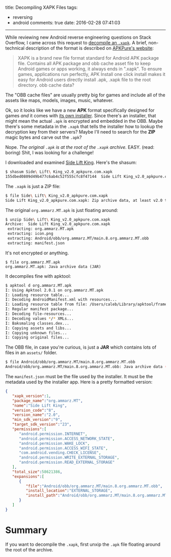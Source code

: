 title: Decompiling XAPK Files
tags:
  - reversing
  - android
comments: true
date: 2016-02-28 07:41:03
---

While reviewing new Android reverse engineering questions on Stack Overflow, I came across this request to [decompile an `.xapk`](http://stackoverflow.com/questions/35070003/decompile-xapk-file). A brief, non-technical description of the format is described on [APKPure's website](https://apkpure.com/xapk.htm):

> XAPK is a brand new file format standard for Android APK package file. Contains all APK package and obb cache asset file to keep Android games or apps working, it always ends in ".xapk". To ensure games, applications run perfectly, APK Install one click install makes it easy for Android users directly install .apk, .xapk file to the root directory.
obb cache data?

The "OBB cache files" are usually pretty big for games and include all of the assets like maps, models, images, music, whatever.

Ok, so it looks like we have a new **APK** format specifically designed for games _and_ it comes with [its own installer](https://apkpure.com/xapk-installer/com.apkpure.installer). Since there's an installer, that might mean the actual `.apk` is encrypted and embedded in the OBB. Maybe there's some metadata in the `.xapk` that tells the installer how to lookup the decryption key from their servers? Maybe I'll need to search for the **ZIP** magic bytes and carve out the `.apk`?

Nope. _The original `.apk` is at the root of the `.xapk` archive._ EASY. (read: boring) Shit, I was looking for a challenge!

I downloaded and examined [Side Lift King](https://apkpure.com/side-lift-king/org.ammarz.MT). Here's the shasum:
```bash
$ shasum Side\ Lift\ King_v2.0_apkpure.com.xapk
155dbed0809d49b477c6ab4c52f555cfc8f47144  Side Lift King_v2.0_apkpure.com.xapk
```

The `.xapk` is just a ZIP file:
```bash
$ file Side\ Lift\ King_v2.0_apkpure.com.xapk
Side Lift King_v2.0_apkpure.com.xapk: Zip archive data, at least v2.0 to extract
```

The original `org.ammarz.MT.apk` is just floating around:
```bash
$ unzip Side\ Lift\ King_v2.0_apkpure.com.xapk
Archive:  Side Lift King_v2.0_apkpure.com.xapk
 extracting: org.ammarz.MT.apk
 extracting: icon.png
 extracting: Android/obb/org.ammarz.MT/main.8.org.ammarz.MT.obb
 extracting: manifest.json
```

It's not encrypted or anything.
```
$ file org.ammarz.MT.apk
org.ammarz.MT.apk: Java archive data (JAR)
```

It decompiles fine with apktool:
```bash
$ apktool d org.ammarz.MT.apk
I: Using Apktool 2.0.1 on org.ammarz.MT.apk
I: Loading resource table...
I: Decoding AndroidManifest.xml with resources...
I: Loading resource table from file: /Users/caleb/Library/apktool/framework/1.apk
I: Regular manifest package...
I: Decoding file-resources...
I: Decoding values */* XMLs...
I: Baksmaling classes.dex...
I: Copying assets and libs...
I: Copying unknown files...
I: Copying original files...
```

The OBB file, in case you're curious, is just a **JAR** which contains lots of files in an `assets/` folder.
```bash
$ file Android/obb/org.ammarz.MT/main.8.org.ammarz.MT.obb                           1 ↵
Android/obb/org.ammarz.MT/main.8.org.ammarz.MT.obb: Java archive data (JAR)
```

The `manifest.json` must be the file used by the installer. It must be the metadata used by the installer app. Here is a pretty formatted version:
```json
{
   "xapk_version":1,
   "package_name":"org.ammarz.MT",
   "name":"Side Lift King",
   "version_code":"8",
   "version_name":"2.0",
   "min_sdk_version":"9",
   "target_sdk_version":"23",
   "permissions":[
      "android.permission.INTERNET",
      "android.permission.ACCESS_NETWORK_STATE",
      "android.permission.WAKE_LOCK",
      "android.permission.ACCESS_WIFI_STATE",
      "com.android.vending.CHECK_LICENSE",
      "android.permission.WRITE_EXTERNAL_STORAGE",
      "android.permission.READ_EXTERNAL_STORAGE"
   ],
   "total_size":58621386,
   "expansions":[
      {
         "file":"Android/obb/org.ammarz.MT/main.8.org.ammarz.MT.obb",
         "install_location":"EXTERNAL_STORAGE",
         "install_path":"Android/obb/org.ammarz.MT/main.8.org.ammarz.MT.obb"
      }
   ]
}
```

# Summary

If you want to decompile the `.xapk`, first unxip the `.apk` file floating around the root of the archive.
